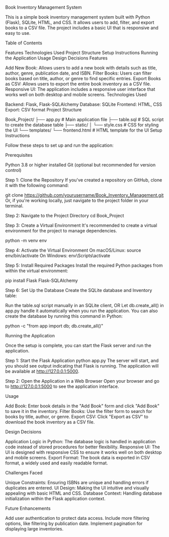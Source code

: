 Book Inventory Management System

This is a simple book inventory management system built with Python (Flask), SQLite, HTML, and CSS. It allows users to add, filter, and export books to a CSV file. The project includes a basic UI that is responsive and easy to use.

Table of Contents

Features
Technologies Used
Project Structure
Setup Instructions
Running the Application
Usage
Design Decisions
Features

Add New Book: Allows users to add a new book with details such as title, author, genre, publication date, and ISBN.
Filter Books: Users can filter books based on title, author, or genre to find specific entries.
Export Books as CSV: Allows users to export the entire book inventory as a CSV file.
Responsive UI: The application includes a responsive user interface that works well on both desktop and mobile screens.
Technologies Used

Backend: Flask, Flask-SQLAlchemy
Database: SQLite
Frontend: HTML, CSS
Export: CSV format
Project Structure

Book_Project/
├── app.py             # Main application file
├── table.sql          # SQL script to create the database table
├── static/
│   └── style.css      # CSS for styling the UI
└── templates/
    └── frontend.html  # HTML template for the UI
Setup Instructions

Follow these steps to set up and run the application:

Prerequisites

Python 3.8 or higher installed
Git (optional but recommended for version control)

Step 1: Clone the Repository
If you've created a repository on GitHub, clone it with the following command:

git clone https://github.com/yourusername/Book_Inventory_Management.git
Or, if you're working locally, just navigate to the project folder in your terminal.

Step 2: Navigate to the Project Directory
cd Book_Project

Step 3: Create a Virtual Environment
It's recommended to create a virtual environment for the project to manage dependencies.

python -m venv env

Step 4: Activate the Virtual Environment
On macOS/Linux:
source env/bin/activate
On Windows:
env\Scripts\activate

Step 5: Install Required Packages
Install the required Python packages from within the virtual environment:

pip install Flask Flask-SQLAlchemy

Step 6: Set Up the Database
Create the SQLite database and Inventory table:

Run the table.sql script manually in an SQLite client, OR
Let db.create_all() in app.py handle it automatically when you run the application.
You can also create the database by running this command in Python:

python -c "from app import db; db.create_all()"

Running the Application

Once the setup is complete, you can start the Flask server and run the application.

Step 1: Start the Flask Application
python app.py
The server will start, and you should see output indicating that Flask is running. The application will be available at http://127.0.0.1:5000.

Step 2: Open the Application in a Web Browser
Open your browser and go to http://127.0.0.1:5000 to see the application interface.


Usage

Add Book: Enter book details in the "Add Book" form and click "Add Book" to save it in the inventory.
Filter Books: Use the filter form to search for books by title, author, or genre.
Export CSV: Click "Export as CSV" to download the book inventory as a CSV file.

Design Decisions

Application Logic in Python: The database logic is handled in application code instead of stored procedures for better flexibility.
Responsive UI: The UI is designed with responsive CSS to ensure it works well on both desktop and mobile screens.
Export Format: The book data is exported in CSV format, a widely used and easily readable format.

Challenges Faced

Unique Constraints: Ensuring ISBNs are unique and handling errors if duplicates are entered.
UI Design: Making the UI intuitive and visually appealing with basic HTML and CSS.
Database Context: Handling database initialization within the Flask application context.

Future Enhancements

Add user authentication to protect data access.
Include more filtering options, like filtering by publication date.
Implement pagination for displaying large inventories.
